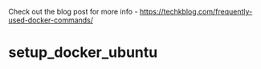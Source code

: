 Check out the blog post for more info - https://techkblog.com/frequently-used-docker-commands/

# setup_docker_ubuntu
